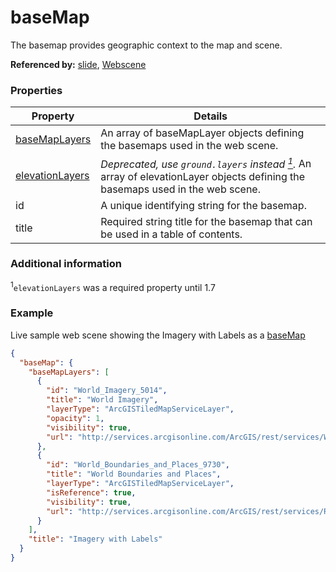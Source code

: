 # baseMap

The basemap provides geographic context to the map and scene.

**Referenced by:** [slide](slide.md), [Webscene](webscene.md)

### Properties

| Property | Details
| --- | ---
| [baseMapLayers](baseMapLayer.md) | An array of baseMapLayer objects defining the basemaps used in the web scene.
| [elevationLayers](elevationLayers.md) | <em>Deprecated, use `ground.layers` instead <a href="#elevationLayers"><sup>1</sup></a>.</em> An array of elevationLayer objects defining the basemaps used in the web scene.
| id | A unique identifying string for the basemap.
| title | Required string title for the basemap that can be used in a table of contents.


### Additional information

<a id="elevationlayers"><sup>1</sup></a>`elevationLayers` was a required property until 1.7

### Example

Live sample web scene showing the Imagery with Labels as a [baseMap](https://www.arcgis.com/home/webscene/viewer.html?webscene=5a57ef09b11f4cefbe317cdaf1cd31a2)

```json
{
  "baseMap": {
    "baseMapLayers": [
      {
        "id": "World_Imagery_5014",
        "title": "World Imagery",
        "layerType": "ArcGISTiledMapServiceLayer",
        "opacity": 1,
        "visibility": true,
        "url": "http://services.arcgisonline.com/ArcGIS/rest/services/World_Imagery/MapServer"
      },
      {
        "id": "World_Boundaries_and_Places_9730",
        "title": "World Boundaries and Places",
        "layerType": "ArcGISTiledMapServiceLayer",
        "isReference": true,
        "visibility": true,
        "url": "http://services.arcgisonline.com/ArcGIS/rest/services/Reference/World_Boundaries_and_Places/MapServer"
      }
    ],
    "title": "Imagery with Labels"
  }
}
```


